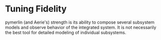 # Tuning Fidelity

pymerlin (and Aerie's) strength is its ability to compose several subsystem models and observe behavior of the
integrated system. It is not necessarily the best tool for detailed modeling of individual subsystems.